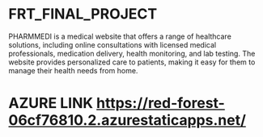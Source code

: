 # FRT_FINAL_PROJECT
PHARMMEDI is a medical website that offers a range of healthcare solutions, including online consultations with licensed medical professionals, medication delivery, health monitoring, and lab testing. The website provides personalized care to patients, making it easy for them to manage their health needs from home.
# AZURE LINK   https://red-forest-06cf76810.2.azurestaticapps.net/
